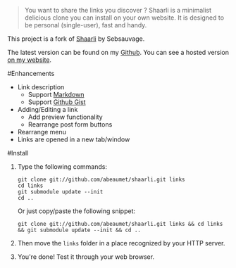 > You want to share the links you discover ? Shaarli is a minimalist delicious
clone you can install on your own website. It is designed to be personal
(single-user), fast and handy.

This project is a fork of
[Shaarli](http://sebsauvage.net/wiki/doku.php?id=php:shaarli) by Sebsauvage.

The latest version can be found on my
[Github](https://github.com/abeaumet/shaarli). You can see a hosted version
[on my website](http://shaarli.beaumet.fr).

#Enhancements

* Link description
  * Support 
    [Markdown](https://daringfireball.net/projects/markdown/syntax)
  * Support [Github Gist](https://gist.github.com/)
* Adding/Editing a link
  * Add preview functionality
  * Rearrange post form buttons
* Rearrange menu
* Links are opened in a new tab/window

#Install

1.  Type the following commands:

     ```
     git clone git://github.com/abeaumet/shaarli.git links
     cd links
     git submodule update --init
     cd ..
     ```

    Or just copy/paste the following snippet:

     `git clone git://github.com/abeaumet/shaarli.git links && cd links && git
     submodule update --init && cd ..`

2. Then move the `links` folder in a place recognized by your HTTP server.

3. You're done! Test it through your web browser.
